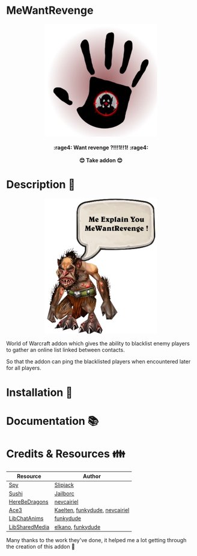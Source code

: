 # MeWantRevenge

<p align="center">
  <img src="/resources/logo.png" width="300"/><br/><br/>
  <b>
    :rage4: Want revenge ?!!!1!!1! :rage4: <br/><br/>
    😊 Take addon 😊
  </b>
</p>

# Description 📖

<p align="center">
  <img src="/resources/instructor.png" width="300" />
</p>

World of Warcraft addon which gives the ability to blacklist enemy players to gather an online list linked between contacts.

So that the addon can ping the blacklisted players when encountered later for all players.

# Installation 🧰

# Documentation 📚

# Credits & Resources 👪

| Resource                                                                   | Author                               |
|----------------------------------------------------------------------------|--------------------------------------|
| [Spy](https://www.curseforge.com/wow/addons/spy)                           | [Slipjack]                           |
| [Sushi](https://github.com/Jaliborc/Sushi-3.1)                             | [Jailborc]                           |
| [HereBeDragons](https://www.curseforge.com/wow/addons/herebedragons)       | [nevcairiel]                         |
| [Ace3](https://www.curseforge.com/wow/addons/ace3)                         | [Kaelten], [funkydude], [nevcairiel] |
| [LibChatAnims](https://www.curseforge.com/wow/addons/libchatanims)         | [funkydude]                          |
| [LibSharedMedia](https://www.curseforge.com/wow/addons/libsharedmedia-3-0) | [elkano], [funkydude]                |

[Kaelten]: https://www.curseforge.com/members/kaelten/projects
[Slipjack]: https://www.curseforge.com/members/slipjack/projects
[nevcairiel]: https://www.curseforge.com/members/nevcairiel/projects
[funkydude]: https://github.com/funkydude
[elkano]: https://www.curseforge.com/members/elkano/projects
[Jailborc]: https://github.com/Jaliborc

Many thanks to the work they've done, it helped me a lot getting through the creation of this addon 🥳
